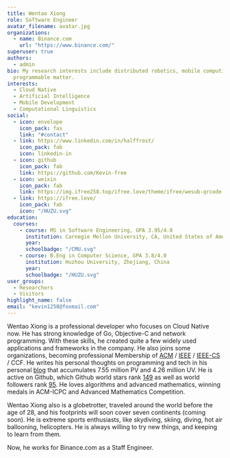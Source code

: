 ```yaml
---
title: Wentao Xiong
role: Software Engineer
avatar_filename: avatar.jpg
organizations:
  - name: Binance.com
    url: "https://www.binance.com/"
superuser: true
authors:
  - admin
bio: My research interests include distributed robotics, mobile computing and
  programmable matter.
interests:
  - Cloud Native
  - Artificial Intelligence
  - Mobile Development
  - Computational Linguistics
social:
  - icon: envelope
    icon_pack: fas
    link: "#contact"
  - link: https://www.linkedin.com/in/halffrost/
    icon_pack: fab
    icon: linkedin-in
  - icon: github
    icon_pack: fab
    link: https://github.com/Kevin-free
  - icon: weixin
    icon_pack: fab
    link: https://img.ifree258.top/ifree.love/theme/ifree/wesub-qrcode.png
  - link: https://ifree.love/
    icon_pack: fab
    icon: "/HUZU.svg"
education:
  courses:
    - course: MS in Software Engineering, GPA 3.95/4.0
      institution: Carnegie Mellon University, CA, United States of America
      year:
      schoolbadge: "/CMU.svg"
    - course: B.Eng in Computer Science, GPA 3.8/4.0
      institution: Huzhou University, Zhejiang, China
      year:
      schoolbadge: "/HUZU.svg"
user_groups:
  - Researchers
  - Visitors
highlight_name: false
email: "kevin1258@foxmail.com"
---
```


Wentao Xiong is a professional developer who focuses on Cloud Native now. He has strong knowledge of Go, Objective-C and network programming. With these skills, he created quite a few widely used applications and frameworks in the company. He also joins [](https://www.acm.org/)some organizations, becoming professional Membership of [ACM](https://img.halfrost.com/certificate/ACM_memcert0104000A02030A_00.pdf) / [IEEE](https://img.halfrost.com/certificate/IEEE_MEM500_97002879.pdf) / [IEEE-CS](https://img.halfrost.com/certificate/IEEE_CS_MEMC016_97002879.pdf) / CCF. He writes his personal thoughts on programming and tech in his personal [blog](https://halfrost.com) that accumulates 7.55 million PV and 4.26 million UV. He is active on Github, which Github world stars rank [149](https://gitstar-ranking.com/halfrost) as well as world followers rank [95](https://wangchujiang.com/github-rank/). He loves algorithms and advanced mathematics, winning medals in ACM-ICPC and Advanced Mathematics Competition.

Wentao Xiong also is a globetrotter, traveled around the world before the age of 28, and his footprints will soon cover seven continents (coming soon). He is extreme sports enthusiasts, like skydiving, skiing, diving, hot air ballooning, helicopters. He is always willing to try new things, and keeping to learn from them.

Now, he works for Binance.com as a Staff Engineer.
